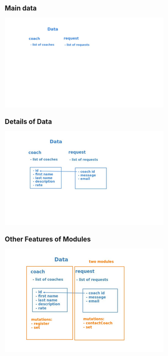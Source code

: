 ## **Main data**

![Alt start from main data](pic/01.jpg)

## **Details of Data**

![Alt data details](pic/02.jpg)

## **Other Features of Modules**

![Alt moduls and mutations, actions, getters](pic/03.jpg)
